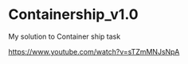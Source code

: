 # Containership_v1.0
My solution to Container ship task

https://www.youtube.com/watch?v=sTZmMNJsNpA
